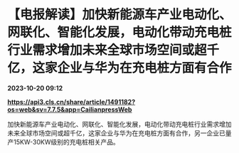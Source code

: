 # 【电报解读】加快新能源车产业电动化、网联化、智能化发展，电动化带动充电桩行业需求增加未来全球市场空间或超千亿，这家企业与华为在充电桩方面有合作

**2023-10-20 09:12**

**https://api3.cls.cn/share/article/1491182?os=web&sv=7.7.5&app=CailianpressWeb**

加快新能源车产业电动化、网联化、智能化发展，电动化带动充电桩行业需求增加未来全球市场空间或超千亿，这家企业与华为在充电桩方面有合作，另一企业已量产15KW-30KW级别的充电桩相关产品。